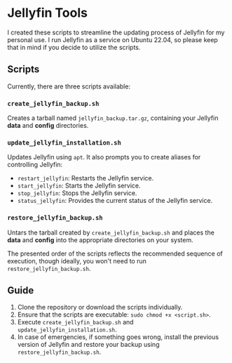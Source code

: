 # Jellyfin Tools

I created these scripts to streamline the updating process of Jellyfin for my personal use. I run Jellyfin as a service on Ubuntu 22.04, so please keep that in mind if you decide to utilize the scripts.

## Scripts

Currently, there are three scripts available:

### `create_jellyfin_backup.sh`

Creates a tarball named `jellyfin_backup.tar.gz`, containing your Jellyfin **data** and **config** directories.

### `update_jellyfin_installation.sh`

Updates Jellyfin using `apt`. It also prompts you to create aliases for controlling Jellyfin:

- `restart_jellyfin`: Restarts the Jellyfin service.
- `start_jellyfin`: Starts the Jellyfin service.
- `stop_jellyfin`: Stops the Jellyfin service.
- `status_jellyfin`: Provides the current status of the Jellyfin service.

### `restore_jellyfin_backup.sh`

Untars the tarball created by `create_jellyfin_backup.sh` and places the **data** and **config** into the appropriate directories on your system.

The presented order of the scripts reflects the recommended sequence of execution, though ideally, you won't need to run `restore_jellyfin_backup.sh`.

## Guide

1. Clone the repository or download the scripts individually.
2. Ensure that the scripts are executable: `sudo chmod +x <script.sh>`.
3. Execute `create_jellyfin_backup.sh` and `update_jellyfin_installation.sh`.
4. In case of emergencies, if something goes wrong, install the previous version of Jellyfin and restore your backup using `restore_jellyfin_backup.sh`.
